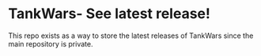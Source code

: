 # TankWars- See latest release!

This repo exists as a way to store the latest releases of TankWars since the main repository is private. 
